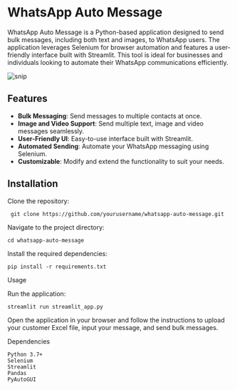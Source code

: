 # WhatsApp Auto Message

WhatsApp Auto Message is a Python-based application designed to send bulk messages, including both text and images, to WhatsApp users. The application leverages Selenium for browser automation and features a user-friendly interface built with Streamlit. This tool is ideal for businesses and individuals looking to automate their WhatsApp communications efficiently.

![snip](https://github.com/athulaugustine/WhatsApp-Auto-Message/assets/34716154/ff85bad9-956a-4e79-b027-ce9e7266ce5d)


## Features

- **Bulk Messaging**: Send messages to multiple contacts at once.
- **Image and Video Support**: Send multiple text, image and video messages seamlessly.
- **User-Friendly UI**: Easy-to-use interface built with Streamlit.
- **Automated Sending**: Automate your WhatsApp messaging using Selenium.
- **Customizable**: Modify and extend the functionality to suit your needs.

## Installation

Clone the repository:

     git clone https://github.com/yourusername/whatsapp-auto-message.git
   
Navigate to the project directory:

    cd whatsapp-auto-message

Install the required dependencies:

    pip install -r requirements.txt

Usage

  Run the application:
    
    streamlit run streamlit_app.py

Open the application in your browser and follow the instructions to upload your customer Excel file, input your message, and send bulk messages.

Dependencies

    Python 3.7+
    Selenium
    Streamlit
    Pandas
    PyAutoGUI
